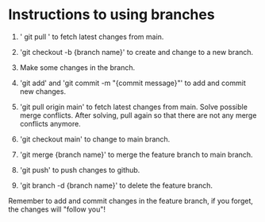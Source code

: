 # Instructions to using branches

1. ' git pull ' to fetch latest changes from main.

2. 'git checkout -b {branch name}' to create and change to a new branch.

3. Make some changes in the branch.

4. 'git add' and 'git commit -m "{commit message}"' to add and commit new changes.

5. 'git pull origin main' to fetch latest changes from main. Solve possible merge conflicts. After solving, pull again so that there are not any merge conflicts anymore.

6. 'git checkout main' to change to main branch.

7. 'git merge {branch name}' to merge the feature branch to main branch.

8. 'git push' to push changes to github.

9. 'git branch -d {branch name}' to delete the feature branch.

Remember to add and commit changes in the feature branch, if you forget, the changes will "follow you"!